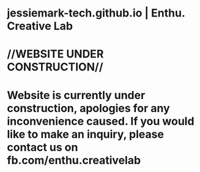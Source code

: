 # jessiemark-tech.github.io | Enthu. Creative Lab
# //WEBSITE UNDER CONSTRUCTION//
# Website is currently under construction, apologies for any inconvenience caused. If you would like to make an inquiry, please contact us on fb.com/enthu.creativelab 
